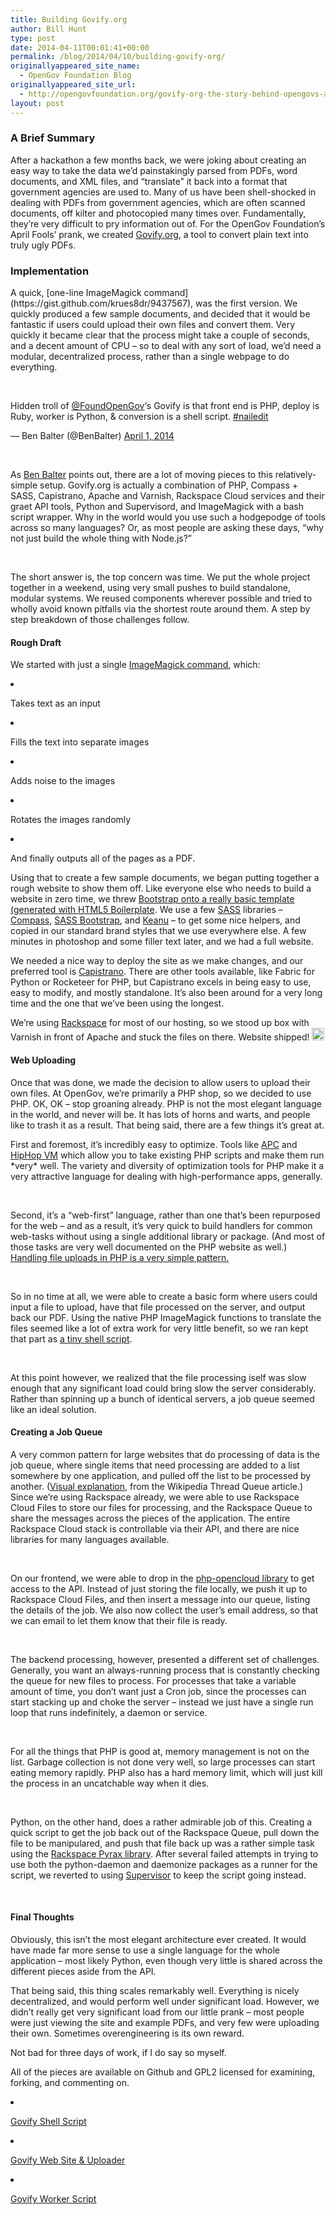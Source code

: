 ```yaml
---
title: Building Govify.org
author: Bill Hunt
type: post
date: 2014-04-11T00:01:41+00:00
permalink: /blog/2014/04/10/building-govify-org/
originallyappeared_site_name:
  - OpenGov Foundation Blog
originallyappeared_site_url:
  - http://opengovfoundation.org/govify-org-the-story-behind-opengovs-april-fools-prank/
layout: post
---
```

<h3 dir="ltr">
  A Brief Summary
</h3>

<p dir="ltr">
  After a hackathon a few months back, we were joking about creating an easy way to take the data we&#8217;d painstakingly parsed from PDFs, word documents, and XML files, and &#8220;translate&#8221; it back into a format that government agencies are used to. Many of us have been shell-shocked in dealing with PDFs from government agencies, which are often scanned documents, off kilter and photocopied many times over. Fundamentally, they&#8217;re very difficult to pry information out of. For the OpenGov Foundation&#8217;s April Fools&#8217; prank, we created <a href="http://govify.org">Govify.org</a>, a tool to convert plain text into truly ugly PDFs.
</p>

<h3 dir="ltr">
  <!--more-->Implementation
</h3>

<p dir="ltr">
  A quick, [one-line ImageMagick command](https://gist.github.com/krues8dr/9437567), was the first version. We quickly produced a few sample documents, and decided that it would be fantastic if users could upload their own files and convert them. Very quickly it became clear that the process might take a couple of seconds, and a decent amount of CPU &#8211; so to deal with any sort of load, we&#8217;d need a modular, decentralized process, rather than a single webpage to do everything.
</p>

&nbsp;

<p dir="ltr">
  Hidden troll of <a href="https://twitter.com/FoundOpenGov">@FoundOpenGov</a>&#8216;s Govify is that front end is PHP, deploy is Ruby, worker is Python, & conversion is a shell script. <a href="https://twitter.com/search?q=%23nailedit&src=hash">#nailedit</a>
</p>

<p dir="ltr">
  — Ben Balter (@BenBalter) <a href="https://twitter.com/BenBalter/statuses/451011271018942464">April 1, 2014</a>
</p>

&nbsp;

<p dir="ltr">
  As <a href="https://twitter.com/BenBalter/">Ben Balter</a> points out, there are a lot of moving pieces to this relatively-simple setup. Govify.org is actually a combination of PHP, Compass + SASS, Capistrano, Apache and Varnish, Rackspace Cloud services and their graet API tools, Python and Supervisord, and ImageMagick with a bash script wrapper. Why in the world would you use such a hodgepodge of tools across so many languages? Or, as most people are asking these days, &#8220;why not just build the whole thing with Node.js?&#8221;
</p>

&nbsp;

<p dir="ltr">
  The short answer is, the top concern was time. We put the whole project together in a weekend, using very small pushes to build standalone, modular systems. We reused components wherever possible and tried to wholly avoid known pitfalls via the shortest route around them. A step by step breakdown of those challenges follow.
</p>

<h4 dir="ltr">
  Rough Draft
</h4>

<p dir="ltr">
  We started with just a single <a href="https://gist.github.com/krues8dr/9437567">ImageMagick command</a>, which:
</p>

<li dir="ltr">
  <p dir="ltr">
    Takes text as an input
  </p>
</li>

<li dir="ltr">
  <p dir="ltr">
    Fills the text into separate images
  </p>
</li>

<li dir="ltr">
  <p dir="ltr">
    Adds noise to the images
  </p>
</li>

<li dir="ltr">
  <p dir="ltr">
    Rotates the images randomly
  </p>
</li>

<li dir="ltr">
  <p dir="ltr">
    And finally outputs all of the pages as a PDF.
  </p>
</li>

<p dir="ltr">
  Using that to create a few sample documents, we began putting together a rough website to show them off. Like everyone else who needs to build a website in zero time, we threw <a href="http://getbootstrap.com/">Bootstrap onto a really basic template (generated with </a><a href="http://html5boilerplate.com/">HTML5 Boilerplate</a>. We use a few <a href="http://sass-lang.com/">SASS</a> libraries &#8211; <a href="http://compass-style.org/">Compass</a>, <a href="https://github.com/jlong/sass-bootstrap">SASS Bootstrap</a>, and <a href="https://github.com/meticulous/keanu">Keanu</a> &#8211; to get some nice helpers, and copied in our standard brand styles that we use everywhere else. A few minutes in photoshop and some filler text later, and we had a full website.
</p>

<p dir="ltr">
  We needed a nice way to deploy the site as we make changes, and our preferred tool is <a href="http://capistranorb.com/">Capistrano</a>. There are other tools available, like Fabric for Python or Rocketeer for PHP, but Capistrano excels in being easy to use, easy to modify, and mostly standalone. It&#8217;s also been around for a very long time and the one that we&#8217;ve been using the longest.
</p>

<p dir="ltr">
  We&#8217;re using <a href="http://www.rackspace.com/">Rackspace</a> for most of our hosting, so we stood up box with Varnish in front of Apache and stuck the files on there. Website shipped! <img alt="ship it!" src="https://lh4.googleusercontent.com/nJEFt67pywgNqyUI18Uao5KQA3IBaz1SAnxMS3muVM4HitF7AHqu5EwaKTdISXXEr-cHbRBf437T3HcXIweOREJP_nXfiMRS-XeyC67dRYzx77Q2BBq5Mq_Z54dut_n75A" width="20px;" height="20px;" />
</p>

<h4 dir="ltr">
  Web Uploading
</h4>

<p dir="ltr">
  Once that was done, we made the decision to allow users to upload their own files. At OpenGov, we&#8217;re primarily a PHP shop, so we decided to use PHP. OK, OK &#8211; stop groaning already. PHP is not the most elegant language in the world, and never will be. It has lots of horns and warts, and people like to trash it as a result. That being said, there are a few things it&#8217;s great at.
</p>

<p dir="ltr">
  First and foremost, it&#8217;s incredibly easy to optimize. Tools like <a href="http://www.php.net/manual/en/book.apc.php">APC</a> and <a href="https://github.com/facebook/hhvm">HipHop VM</a> which allow you to take existing PHP scripts and make them run *very* well. The variety and diversity of optimization tools for PHP make it a very attractive language for dealing with high-performance apps, generally.
</p>

&nbsp;

<p dir="ltr">
  Second, it&#8217;s a &#8220;web-first&#8221; language, rather than one that&#8217;s been repurposed for the web &#8211; and as a result, it&#8217;s very quick to build handlers for common web-tasks without using a single additional library or package. (And most of those tasks are very well documented on the PHP website as well.) <a href="http://www.php.net/manual/en/features.file-upload.php">Handling file uploads in PHP is a very simple pattern.</a>
</p>

&nbsp;

<p dir="ltr">
  So in no time at all, we were able to create a basic form where users could input a file to upload, have that file processed on the server, and output back our PDF. Using the native PHP ImageMagick functions to translate the files seemed like a lot of extra work for very little benefit, so we ran kept that part as <a href="https://github.com/opengovfoundation/govify">a tiny shell script</a>.
</p>

&nbsp;

<p dir="ltr">
  At this point however, we realized that the file processing iself was slow enough that any significant load could bring slow the server considerably. Rather than spinning up a bunch of identical servers, a job queue seemed like an ideal solution.
</p>

<h4 dir="ltr">
  Creating a Job Queue
</h4>

<p dir="ltr">
  A very common pattern for large websites that do processing of data is the job queue, where single items that need processing are added to a list somewhere by one application, and pulled off the list to be processed by another. (<a href="http://upload.wikimedia.org/wikipedia/commons/0/0c/Thread_pool.svg">Visual explanation</a>, from the Wikipedia Thread Queue article.) Since we&#8217;re using Rackspace already, we were able to use Rackspace Cloud Files to store our files for processing, and the Rackspace Queue to share the messages across the pieces of the application. The entire Rackspace Cloud stack is controllable via their API, and there are nice libraries for many languages available.
</p>

&nbsp;

<p dir="ltr">
  On our frontend, we were able to drop in the <a href="https://github.com/rackspace/php-opencloud/">php-opencloud library</a> to get access to the API. Instead of just storing the file locally, we push it up to Rackspace Cloud Files, and then insert a message into our queue, listing the details of the job. We also now collect the user&#8217;s email address, so that we can email to let them know that their file is ready.
</p>

&nbsp;

<p dir="ltr">
  The backend processing, however, presented a different set of challenges. Generally, you want an always-running process that is constantly checking the queue for new files to process. For processes that take a variable amount of time, you don&#8217;t want just a Cron job, since the processes can start stacking up and choke the server &#8211; instead we just have a single run loop that runs indefinitely, a daemon or service.
</p>

&nbsp;

<p dir="ltr">
  For all the things that PHP is good at, memory management is not on the list. Garbage collection is not done very well, so large processes can start eating memory rapidly. PHP also has a hard memory limit, which will just kill the process in an uncatchable way when it dies.
</p>

&nbsp;

<p dir="ltr">
  Python, on the other hand, does a rather admirable job of this. Creating a quick script to get the job back out of the Rackspace Queue, pull down the file to be manipulared, and push that file back up was a rather simple task using the <a href="https://github.com/rackspace/pyrax">Rackspace Pyrax library</a>. After several failed attempts in trying to use both the python-daemon and daemonize packages as a runner for the script, we reverted to using <a href="http://supervisord.org/">Supervisor</a> to keep the script going instead.
</p>

&nbsp;

<h4 dir="ltr">
  Final Thoughts
</h4>

<p dir="ltr">
  Obviously, this isn&#8217;t the most elegant architecture ever created. It would have made far more sense to use a single language for the whole application &#8211; most likely Python, even though very little is shared across the different pieces aside from the API.
</p>

<p dir="ltr">
  That being said, this thing scales remarkably well. Everything is nicely decentralized, and would perform well under significant load. However, we didn&#8217;t really get very significant load from our little prank &#8211; most people were just viewing the site and example PDFs, and very few were uploading their own. Sometimes overengineering is its own reward.
</p>

<p dir="ltr">
  Not bad for three days of work, if I do say so myself.
</p>

<p dir="ltr">
  All of the pieces are available on Github and GPL2 licensed for examining, forking, and commenting on.
</p>

<li dir="ltr">
  <p dir="ltr">
    <a href="https://github.com/opengovfoundation/govify">Govify Shell Script</a>
  </p>
</li>

<li dir="ltr">
  <p dir="ltr">
    <a href="https://github.com/opengovfoundation/govify-site">Govify Web Site & Uploader</a>
  </p>
</li>

<li dir="ltr">
  <p dir="ltr">
    <a href="https://github.com/opengovfoundation/govify-worker">Govify Worker Script</a>
  </p>
</li>